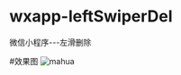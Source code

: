 # wxapp-leftSwiperDel
微信小程序---左滑删除

#效果图
![mahua](http://a3767c8e05b9af00df2d.b0.upaiyun.com/apicloud/05e36d4e5e46fddf6a8e42e47ba99d35.gif)
